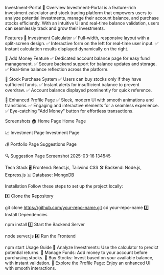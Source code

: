Investment-Portal 🚀
Overview
Investment-Portal is a feature-rich investment calculator and stock trading platform that empowers users to analyze potential investments, manage their account balance, and purchase stocks efficiently. With an intuitive UI and real-time balance validation, users can seamlessly track and grow their investments.

Features
🔹 Investment Calculator
✅ Full-width, responsive layout with a split-screen design.
✅ Interactive form on the left for real-time user input.
✅ Instant calculation results displayed dynamically on the right.

🔹 Add Money Feature
✅ Dedicated account balance page for easy fund management.
✅ Secure backend support for balance updates and storage.
✅ Real-time balance reflection across the platform.

🔹 Stock Purchase System
✅ Users can buy stocks only if they have sufficient funds.
✅ Instant alerts for insufficient balance to prevent overdraw.
✅ Account balance displayed prominently for quick reference.

🔹 Enhanced Profile Page
✅ Sleek, modern UI with smooth animations and transitions.
✅ Engaging and interactive elements for a seamless experience.
✅ Eye-catching "Add Money" button for effortless transactions.

Screenshots
🏠 Home Page
Home Page

📈 Investment Page
Investment Page

💰 Portfolio Page
Suggestions Page

🔍 Suggestion Page
Screenshot 2025-03-16 134545

Tech Stack
🖥️ Frontend: React.js, Tailwind CSS
🛠 Backend: Node.js, Express.js
📊 Database: MongoDB

Installation
Follow these steps to set up the project locally:

1️⃣ Clone the Repository

git clone https://github.com/your-repo-name.git
cd your-repo-name
2️⃣ Install Dependencies

npm install
3️⃣ Start the Backend Server

node server.js
4️⃣ Run the Frontend

npm start
Usage Guide
🔹 Analyze Investments: Use the calculator to predict potential returns.
🔹 Manage Funds: Add money to your account before purchasing stocks.
🔹 Buy Stocks: Invest based on your available balance, with instant validation.
🔹 Explore the Profile Page: Enjoy an enhanced UI with smooth interactions.
 
 
